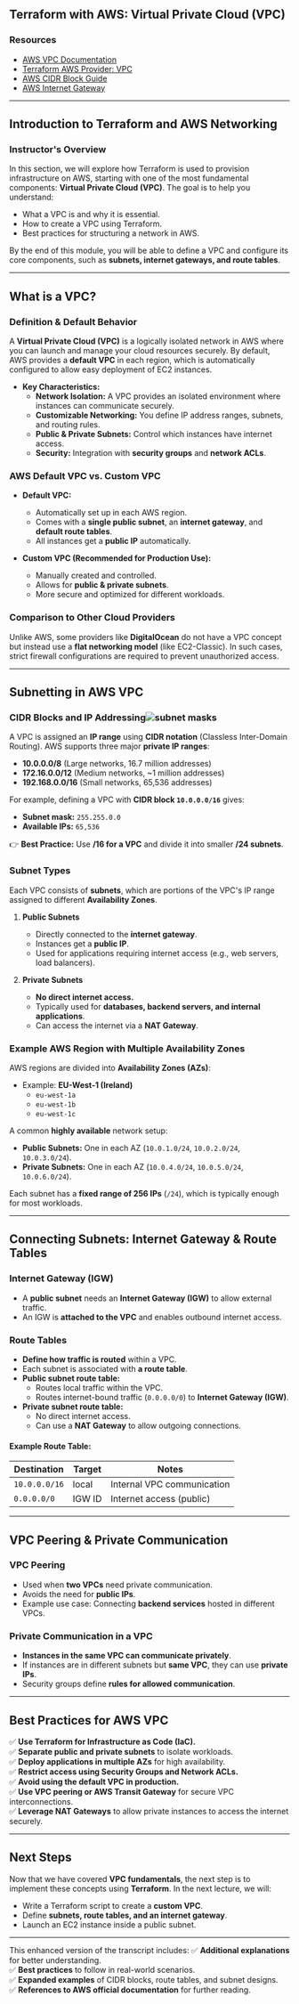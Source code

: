 ## **Terraform with AWS: Virtual Private Cloud (VPC)**
  
### **Resources**
- [AWS VPC Documentation](https://docs.aws.amazon.com/vpc/latest/userguide/what-is-amazon-vpc.html)
- [Terraform AWS Provider: VPC](https://registry.terraform.io/providers/hashicorp/aws/latest/docs/resources/vpc)
- [AWS CIDR Block Guide](https://docs.aws.amazon.com/vpc/latest/userguide/VPC_Subnets.html#VPC_Sizing)
- [AWS Internet Gateway](https://docs.aws.amazon.com/vpc/latest/userguide/VPC_Internet_Gateway.html)

---

## **Introduction to Terraform and AWS Networking**
  
### **Instructor's Overview**
In this section, we will explore how Terraform is used to provision infrastructure on AWS, starting with one of the most fundamental components: **Virtual Private Cloud (VPC)**. The goal is to help you understand:
- What a VPC is and why it is essential.
- How to create a VPC using Terraform.
- Best practices for structuring a network in AWS.
  
By the end of this module, you will be able to define a VPC and configure its core components, such as **subnets, internet gateways, and route tables**.

---

## **What is a VPC?**
### **Definition & Default Behavior**
A **Virtual Private Cloud (VPC)** is a logically isolated network in AWS where you can launch and manage your cloud resources securely. By default, AWS provides a **default VPC** in each region, which is automatically configured to allow easy deployment of EC2 instances.

- **Key Characteristics:**
  - **Network Isolation:** A VPC provides an isolated environment where instances can communicate securely.
  - **Customizable Networking:** You define IP address ranges, subnets, and routing rules.
  - **Public & Private Subnets:** Control which instances have internet access.
  - **Security:** Integration with **security groups** and **network ACLs**.

### **AWS Default VPC vs. Custom VPC**
- **Default VPC:**  
  - Automatically set up in each AWS region.
  - Comes with a **single public subnet**, an **internet gateway**, and **default route tables**.
  - All instances get a **public IP** automatically.
  
- **Custom VPC (Recommended for Production Use):**  
  - Manually created and controlled.
  - Allows for **public & private subnets**.
  - More secure and optimized for different workloads.

### **Comparison to Other Cloud Providers**
Unlike AWS, some providers like **DigitalOcean** do not have a VPC concept but instead use a **flat networking model** (like EC2-Classic). In such cases, strict firewall configurations are required to prevent unauthorized access.

---

## **Subnetting in AWS VPC**
### **CIDR Blocks and IP Addressing**![subnet masks](image.png)
A VPC is assigned an **IP range** using **CIDR notation** (Classless Inter-Domain Routing). AWS supports three major **private IP ranges**:
- **10.0.0.0/8** (Large networks, 16.7 million addresses)
- **172.16.0.0/12** (Medium networks, ~1 million addresses)
- **192.168.0.0/16** (Small networks, 65,536 addresses)

For example, defining a VPC with **CIDR block `10.0.0.0/16`** gives:
- **Subnet mask:** `255.255.0.0`
- **Available IPs:** `65,536`

👉 **Best Practice:** Use **/16 for a VPC** and divide it into smaller **/24 subnets**.

### **Subnet Types**
Each VPC consists of **subnets**, which are portions of the VPC's IP range assigned to different **Availability Zones**.

1. **Public Subnets**
   - Directly connected to the **internet gateway**.
   - Instances get a **public IP**.
   - Used for applications requiring internet access (e.g., web servers, load balancers).
  
2. **Private Subnets**
   - **No direct internet access.**
   - Typically used for **databases, backend servers, and internal applications**.
   - Can access the internet via a **NAT Gateway**.

### **Example AWS Region with Multiple Availability Zones**
AWS regions are divided into **Availability Zones (AZs)**:
- Example: **EU-West-1 (Ireland)**
  - `eu-west-1a`
  - `eu-west-1b`
  - `eu-west-1c`

A common **highly available** network setup:
- **Public Subnets:** One in each AZ (`10.0.1.0/24`, `10.0.2.0/24`, `10.0.3.0/24`).
- **Private Subnets:** One in each AZ (`10.0.4.0/24`, `10.0.5.0/24`, `10.0.6.0/24`).

Each subnet has a **fixed range of 256 IPs** (`/24`), which is typically enough for most workloads.

---

## **Connecting Subnets: Internet Gateway & Route Tables**
### **Internet Gateway (IGW)**
- A **public subnet** needs an **Internet Gateway (IGW)** to allow external traffic.
- An IGW is **attached to the VPC** and enables outbound internet access.

### **Route Tables**
- **Define how traffic is routed** within a VPC.
- Each subnet is associated with **a route table**.
- **Public subnet route table:**
  - Routes local traffic within the VPC.
  - Routes internet-bound traffic (`0.0.0.0/0`) to **Internet Gateway (IGW)**.
- **Private subnet route table:**
  - No direct internet access.
  - Can use a **NAT Gateway** to allow outgoing connections.

#### **Example Route Table:**
| Destination | Target         | Notes                      |
|-------------|--------------|----------------------------|
| `10.0.0.0/16` | local      | Internal VPC communication |
| `0.0.0.0/0`  | IGW ID      | Internet access (public)   |

---

## **VPC Peering & Private Communication**
### **VPC Peering**
- Used when **two VPCs** need private communication.
- Avoids the need for **public IPs**.
- Example use case: Connecting **backend services** hosted in different VPCs.

### **Private Communication in a VPC**
- **Instances in the same VPC can communicate privately**.
- If instances are in different subnets but **same VPC**, they can use **private IPs**.
- Security groups define **rules for allowed communication**.

---

## **Best Practices for AWS VPC**
✅ **Use Terraform for Infrastructure as Code (IaC).**  
✅ **Separate public and private subnets** to isolate workloads.  
✅ **Deploy applications in multiple AZs** for high availability.  
✅ **Restrict access using Security Groups and Network ACLs.**  
✅ **Avoid using the default VPC in production.**  
✅ **Use VPC peering or AWS Transit Gateway** for secure VPC interconnections.  
✅ **Leverage NAT Gateways** to allow private instances to access the internet securely.  

---

## **Next Steps**
Now that we have covered **VPC fundamentals**, the next step is to implement these concepts using **Terraform**. In the next lecture, we will:
- Write a Terraform script to create a **custom VPC**.
- Define **subnets, route tables, and an internet gateway**.
- Launch an EC2 instance inside a public subnet.

---

This enhanced version of the transcript includes:
✅ **Additional explanations** for better understanding.  
✅ **Best practices** to follow in real-world scenarios.  
✅ **Expanded examples** of CIDR blocks, route tables, and subnet designs.  
✅ **References to AWS official documentation** for further reading.  

